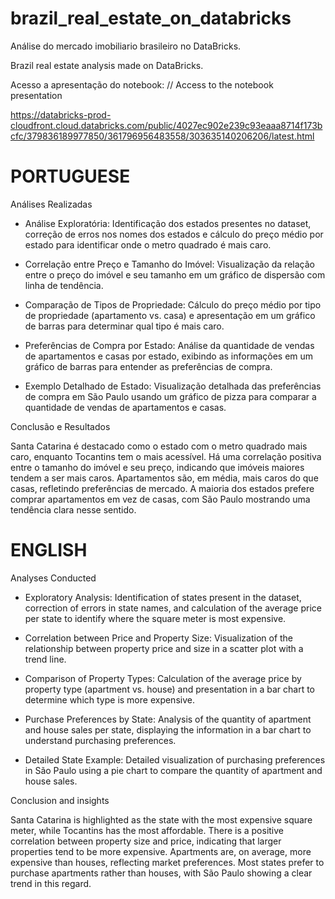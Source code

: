 # brazil_real_estate_on_databricks
 Análise do mercado imobiliario brasileiro no DataBricks. 
 
 
 Brazil real estate analysis made on DataBricks.

 Acesso a apresentação do notebook: // Access to the notebook presentation

 https://databricks-prod-cloudfront.cloud.databricks.com/public/4027ec902e239c93eaaa8714f173bcfc/379836189977850/361796956483558/303635140206206/latest.html

 # PORTUGUESE

 
Análises Realizadas

  - Análise Exploratória: Identificação dos estados presentes no dataset, correção de erros nos nomes dos estados e cálculo do preço médio por estado para identificar onde o metro quadrado é mais caro.

  - Correlação entre Preço e Tamanho do Imóvel: Visualização da relação entre o preço do imóvel e seu tamanho em um gráfico de dispersão com linha de tendência.

  - Comparação de Tipos de Propriedade: Cálculo do preço médio por tipo de propriedade (apartamento vs. casa) e apresentação em um gráfico de barras para determinar qual tipo é mais caro.

  - Preferências de Compra por Estado: Análise da quantidade de vendas de apartamentos e casas por estado, exibindo as informações em um gráfico de barras para entender as preferências de compra.

  - Exemplo Detalhado de Estado: Visualização detalhada das preferências de compra em São Paulo usando um gráfico de pizza para comparar a quantidade de vendas de apartamentos e casas.

Conclusão e Resultados

Santa Catarina é destacado como o estado com o metro quadrado mais caro, enquanto Tocantins tem o mais acessível. Há uma correlação positiva entre o tamanho do imóvel e seu preço, indicando que imóveis maiores tendem a ser mais caros. Apartamentos são, em média, mais caros do que casas, refletindo preferências de mercado. A maioria dos estados prefere comprar apartamentos em vez de casas, com São Paulo mostrando uma tendência clara nesse sentido.


# ENGLISH


Analyses Conducted

  - Exploratory Analysis: Identification of states present in the dataset, correction of errors in state names, and calculation of the average price per state to identify where the square meter is most expensive.

  - Correlation between Price and Property Size: Visualization of the relationship between property price and size in a scatter plot with a trend line.

  - Comparison of Property Types: Calculation of the average price by property type (apartment vs. house) and presentation in a bar chart to determine which type is more expensive.

  - Purchase Preferences by State: Analysis of the quantity of apartment and house sales per state, displaying the information in a bar chart to understand purchasing preferences.

  - Detailed State Example: Detailed visualization of purchasing preferences in São Paulo using a pie chart to compare the quantity of apartment and house sales.

Conclusion and insights

Santa Catarina is highlighted as the state with the most expensive square meter, while Tocantins has the most affordable. There is a positive correlation between property size and price, indicating that larger properties tend to be more expensive. Apartments are, on average, more expensive than houses, reflecting market preferences. Most states prefer to purchase apartments rather than houses, with São Paulo showing a clear trend in this regard.
